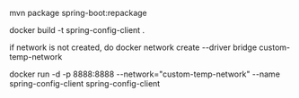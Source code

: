 mvn package spring-boot:repackage

docker build -t spring-config-client .

if network is not created, do docker network create --driver bridge custom-temp-network

docker run -d -p 8888:8888 --network="custom-temp-network" --name spring-config-client spring-config-client 

